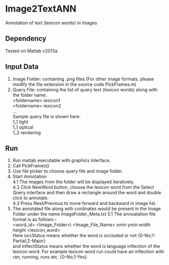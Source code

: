 # Image2TextANN
Annotation of text (lexicon words) in images

## Dependency
Tested on Matlab v2013a

## Input Data
1. Image Folder: containing .png files (For other image formats, please modify the file extension in the source code PickFrames.m)
2. Query File: containing the list of query text (lexicon words) along with the folder name. <br>
   \<foldername\> lexicon1<br>
   \<foldername\> lexicon2<br>
   ...<br>
   Sample query file is shown here.<br>
    1_1 light<br>
    1_1 optical<br>
    1_2 rendering<br>

## Run
1. Run matlab executable with graphics interface.
2. Call PickFrames()
3. Use file picker to choose query file and image folder.
4. Start Annotation<br>
  4.1 The images from the folder will be displayed iteratively.<br>
  4.2 Click NewWord button, choose the lexicon word from the Select Query interface and then draw a rectangle around the word and double click to annotate.<br>
  4.3 Press Next/Previous to move forward and backward in image list.<br>
5. The annotated file along with cordinates would be present in the Image Folder under the name ImageFolder_Meta.txt
  5.1 The annoatation file format is as follows:-<br>
      \<word_id\> \<Image_Folder>\ \<Image_File_Name\> <occStatus> <inflectStatus> xmin ymin width height \<lexicon_word\><br>
      Here occStatus means whether the word is occluded or not {0-No;1-Partial;2-Major}<br>
      and inflectStatus means whether the word is language inflection of the lexicon word. For example lexicon word run could have an inflection with ran, running, runs etc. {0-No;1-Yes}<br>

